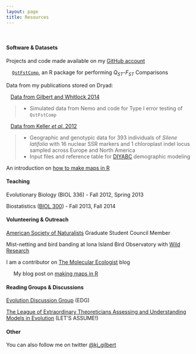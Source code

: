```yaml
---
layout: page
title: Resources
---
```


&nbsp;


#### Software & Datasets

Projects and code made available on my [GitHub account](https://github.com/kjgilbert)

&nbsp;&nbsp;&nbsp; [`QstFstComp`](https://github.com/kjgilbert/QstFstComp), an R package for performing *Q<sub>ST</sub>*-*F<sub>ST</sub>* Comparisons


Data from my publications stored on Dryad:

&nbsp;&nbsp; [Data from Gilbert and Whitlock 2014]()
> - Simulated data from Nemo and code for Type I error testing of `QstFstComp`

&nbsp;&nbsp; [Data from Keller *et al*. 2012](http://datadryad.org/resource/doi:10.5061/dryad.9r2h3)
> - Geographic and genotypic data for 393 individuals of *Silene latifolia* with 16 nuclear SSR markers and 1 chloroplast indel locus sampled across Europe and North America
> - Input files and reference table for [DIYABC](http://www1.montpellier.inra.fr/CBGP/diyabc/) demographic modeling

An introduction on [how to make maps in R](https://github.com/kjgilbert/kjgilbert.github.io/raw/master/pdfs/R_MakingMaps.pdf)

#### Teaching

Evolutionary Biology (BIOL 336) - Fall 2012, Spring 2013

Biostatistics ([BIOL 300](http://www.zoology.ubc.ca/~whitlock/bio300/)) - Fall 2013, Fall 2014


#### Volunteering & Outreach

[American Society of Naturalists](http://www.amnat.org/home.html) Graduate Student Council Member

Mist-netting and bird banding at Iona Island Bird Observatory with [Wild Research](http://wildresearch.ca/)

I am a contributor on [The Molecular Ecologist](http://www.molecularecologist.com/) blog

&nbsp;&nbsp;&nbsp;&nbsp; My blog post on [making maps in R](http://www.molecularecologist.com/2012/09/making-maps-with-r/)


#### Reading Groups & Discussions

[Evolution Discussion Group](http://www.biodiversity.ubc.ca/edg/) (EDG)

[The League of Extraordinary Theoreticians Assessing and Understanding Models in Evolution](http://www.zoology.ubc.ca/let/) (LET’S ASSUME!)


#### Other

You can also follow me on twitter [@kj_gilbert](https://twitter.com/kj_gilbert)




